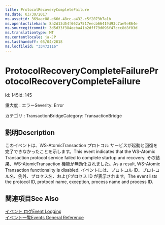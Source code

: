 ```yaml
---
title: ProtocolRecoveryCompleteFailure
ms.date: 03/30/2017
ms.assetid: 369aac88-e66d-48cc-a432-c5f2073b7a1b
ms.openlocfilehash: 8a2d13d54f662a7517eecb66419d93c7ae9e864e
ms.sourcegitcommit: 3d5d33f384eeba41b2dff79d096f47ccc8d8f03d
ms.translationtype: MT
ms.contentlocale: ja-JP
ms.lasthandoff: 05/04/2018
ms.locfileid: "33472116"
---
```

# <a name="protocolrecoverycompletefailure"></a><span data-ttu-id="edd7e-102">ProtocolRecoveryCompleteFailure</span><span class="sxs-lookup"><span data-stu-id="edd7e-102">ProtocolRecoveryCompleteFailure</span></span>
<span data-ttu-id="edd7e-103">Id: 145</span><span class="sxs-lookup"><span data-stu-id="edd7e-103">Id: 145</span></span>  
  
 <span data-ttu-id="edd7e-104">重大度 : エラー</span><span class="sxs-lookup"><span data-stu-id="edd7e-104">Severity: Error</span></span>  
  
 <span data-ttu-id="edd7e-105">カテゴリ : TransactionBridge</span><span class="sxs-lookup"><span data-stu-id="edd7e-105">Category: TransactionBridge</span></span>  
  
## <a name="description"></a><span data-ttu-id="edd7e-106">説明</span><span class="sxs-lookup"><span data-stu-id="edd7e-106">Description</span></span>  
 <span data-ttu-id="edd7e-107">このイベントは、WS-AtomicTransaction プロトコル サービスが起動と回復を完了できなかったことを示します。</span><span class="sxs-lookup"><span data-stu-id="edd7e-107">This event indicates that the WS-Atomic Transaction protocol service failed to complete startup and recovery.</span></span> <span data-ttu-id="edd7e-108">その結果、WS-AtomicTransaction 機能が無効化されました。</span><span class="sxs-lookup"><span data-stu-id="edd7e-108">As a result, WS-Atomic Transaction functionality is disabled.</span></span> <span data-ttu-id="edd7e-109">イベントには、プロトコル ID、プロトコル名、例外、プロセス名、およびプロセス ID が表示されます。</span><span class="sxs-lookup"><span data-stu-id="edd7e-109">The event lists the protocol ID, protocol name, exception, process name and process ID.</span></span>  
  
## <a name="see-also"></a><span data-ttu-id="edd7e-110">関連項目</span><span class="sxs-lookup"><span data-stu-id="edd7e-110">See Also</span></span>  
 [<span data-ttu-id="edd7e-111">イベント ログ</span><span class="sxs-lookup"><span data-stu-id="edd7e-111">Event Logging</span></span>](../../../../../docs/framework/wcf/diagnostics/event-logging/index.md)  
 [<span data-ttu-id="edd7e-112">イベント一覧</span><span class="sxs-lookup"><span data-stu-id="edd7e-112">Events General Reference</span></span>](../../../../../docs/framework/wcf/diagnostics/event-logging/events-general-reference.md)
